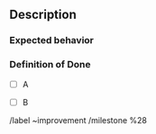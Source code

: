 ## Description




### Expected behavior
<!-- Required -->




### Definition of Done
<!-- Required -->

- [ ] A
- [ ] B


<!-- Please do not edit anything below this comment -->
/label ~improvement
/milestone %28
